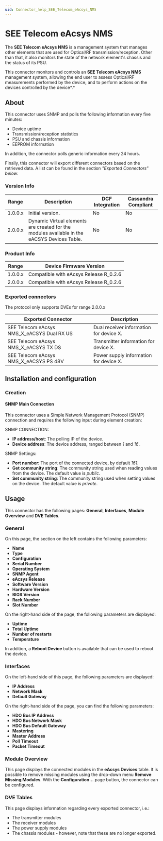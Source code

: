 ```yaml
---
uid: Connector_help_SEE_Telecom_eAcsys_NMS
---
```


# SEE Telecom eAcsys NMS

The **SEE Telecom eAcsys NMS** is a management system that manages other elements that are used for Optical/RF transmission/reception. Other than that, it also monitors the state of the network element's chassis and the status of its PSU.

This connector monitors and controls an **SEE Telecom eAcsys NMS** management system, allowing the end user to assess Optical/RF measurements performed by the device, and to perform actions on the devices controlled by the device*.*

## About

This connector uses SNMP and polls the following information every five minutes:

- Device uptime
- Transmission/reception statistics
- PSU and chassis information
- EEPROM information

In addition, the connector polls generic information every 24 hours.

Finally, this connector will export different connectors based on the retrieved data. A list can be found in the section *"*Exported Connectors" below*.*

### Version Info

| Range     | Description                                                                                | DCF Integration     | Cassandra Compliant     |
|------------------|---------------------------------------------------------------------------------------------|---------------------|-------------------------|
| 1.0.0.x          | Initial version.                                                                            | No                  | No                      |
| 2.0.0.x          | Dynamic Virtual elements are created for the modules available in the eACSYS Devices Table. | No                  | No                      |

### Product Info

| **Range** | **Device Firmware Version**            |
|------------------|----------------------------------------|
| 1.0.0.x          | Compatible with eAcsys Release R_0.2.6 |
| 2.0.0.x          | Compatible with eAcsys Release R_0.2.6 |

### Exported connectors

The protocol only supports DVEs for range 2.0.0.x

| **Exported Connector**                      | **Description**                         |
|--------------------------------------------|-----------------------------------------|
| SEE Telecom eAcsys NMS_X_eACSYS Dual RX US | Dual receiver information for device X. |
| SEE Telecom eAcsys NMS_X_eACSYS TX DS      | Transmitter information for device X.   |
| SEE Telecom eAcsys NMS_X_eACSYS PS 48V     | Power supply information for device X.  |

## Installation and configuration

### Creation

#### SNMP Main Connection

This connector uses a Simple Network Management Protocol (SNMP) connection and requires the following input during element creation:

SNMP CONNECTION:

- **IP address/host**: The polling IP of the device.
- **Device address**: The device address, ranged between *1* and *16*.

SNMP Settings:

- **Port number**: The port of the connected device, by default *161*.
- **Get community string**: The community string used when reading values from the device. The default value is *public*.
- **Set community string**: The community string used when setting values on the device. The default value is *private*.

## Usage

This connector has the following pages: **General**, **Interfaces**, **Module Overview** and **DVE Tables**.

### General

On this page, the section on the left contains the following parameters:

- **Name**
- **Type**
- **Configuration**
- **Serial Number**
- **Operating System**
- **SNMP Agent**
- **eAcsys Release**
- **Software Version**
- **Hardware Version**
- **BIOS Version**
- **Rack Number**
- **Slot Number**

On the right-hand side of the page, the following parameters are displayed:

- **Uptime**
- **Total Uptime**
- **Number of restarts**
- **Temperature**

In addition, a **Reboot Device** button is available that can be used to reboot the device.

### Interfaces

On the left-hand side of this page, the following parameters are displayed:

- **IP Address**
- **Network Mask**
- **Default Gateway**

On the right-hand side of the page, you can find the following parameters:

- **HDO Bus IP Address**
- **HDO Bus Network Mask**
- **HDO Bus Default Gateway**
- **Mastering**
- **Master Address**
- **Poll Timeout**
- **Packet Timeout**

### Module Overview

This page displays the connected modules in the **eAcsys Devices** table. It is possible to remove missing modules using the drop-down menu **Remove Missing Modules**. With the **Configuration...** page button, the connector can be configured.

### DVE Tables

This page displays information regarding every exported connector, i.e.:

- The transmitter modules
- The receiver modules
- The power supply modules
- The chassis modules - however, note that these are no longer exported.
